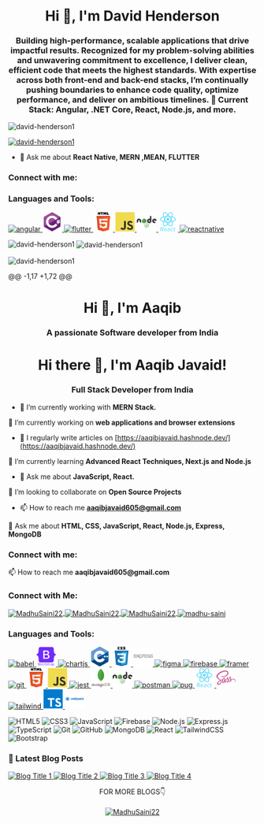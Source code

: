 <h1 align="center">Hi 👋, I'm David Henderson</h1>


<h3 align="center">Building high-performance, scalable applications that drive impactful results. Recognized for my problem-solving abilities and unwavering commitment to excellence, I deliver clean, efficient code that meets the highest standards. With expertise across both front-end and back-end stacks, I’m continually pushing boundaries to enhance code quality, optimize performance, and deliver on ambitious timelines. 💼 Current Stack: Angular, .NET Core, React, Node.js, and more.</h3>

<p align="left"> <img src="https://komarev.com/ghpvc/?username=david-henderson1&label=Profile%20views&color=0e75b6&style=flat" alt="david-henderson1" /> </p>

<p align="left"> <a href="https://github.com/ryo-ma/github-profile-trophy"><img src="https://github-profile-trophy.vercel.app/?username=david-henderson1" alt="david-henderson1" /></a> </p>

- 💬 Ask me about **React Native, MERN ,MEAN, FLUTTER**

<h3 align="left">Connect with me:</h3>
<p align="left">
</p>

<h3 align="left">Languages and Tools:</h3>
<p align="left"> <a href="https://angular.io" target="_blank" rel="noreferrer"> <img src="https://angular.io/assets/images/logos/angular/angular.svg" alt="angular" width="40" height="40"/> </a> <a href="https://www.w3schools.com/cs/" target="_blank" rel="noreferrer"> <img src="https://raw.githubusercontent.com/devicons/devicon/master/icons/csharp/csharp-original.svg" alt="csharp" width="40" height="40"/> </a> <a href="https://flutter.dev" target="_blank" rel="noreferrer"> <img src="https://www.vectorlogo.zone/logos/flutterio/flutterio-icon.svg" alt="flutter" width="40" height="40"/> </a> <a href="https://www.w3.org/html/" target="_blank" rel="noreferrer"> <img src="https://raw.githubusercontent.com/devicons/devicon/master/icons/html5/html5-original-wordmark.svg" alt="html5" width="40" height="40"/> </a> <a href="https://developer.mozilla.org/en-US/docs/Web/JavaScript" target="_blank" rel="noreferrer"> <img src="https://raw.githubusercontent.com/devicons/devicon/master/icons/javascript/javascript-original.svg" alt="javascript" width="40" height="40"/> </a> <a href="https://nodejs.org" target="_blank" rel="noreferrer"> <img src="https://raw.githubusercontent.com/devicons/devicon/master/icons/nodejs/nodejs-original-wordmark.svg" alt="nodejs" width="40" height="40"/> </a> <a href="https://reactjs.org/" target="_blank" rel="noreferrer"> <img src="https://raw.githubusercontent.com/devicons/devicon/master/icons/react/react-original-wordmark.svg" alt="react" width="40" height="40"/> </a> <a href="https://reactnative.dev/" target="_blank" rel="noreferrer"> <img src="https://reactnative.dev/img/header_logo.svg" alt="reactnative" width="40" height="40"/> </a> </p>

<p><img align="left" src="https://github-readme-stats.vercel.app/api/top-langs?username=david-henderson1&show_icons=true&locale=en&layout=compact" alt="david-henderson1" /></p>

<p>&nbsp;<img align="center" src="https://github-readme-stats.vercel.app/api?username=david-henderson1&show_icons=true&locale=en" alt="david-henderson1" /></p>

<p><img align="center" src="https://github-readme-streak-stats.herokuapp.com/?user=david-henderson1&" alt="david-henderson1" /></p>

@@ -1,17 +1,72 @@
<h1 align="center">Hi 👋, I'm Aaqib</h1>
<h3 align="center">A passionate Software developer from India</h3>
<h1 align="center">Hi there 👋, I'm Aaqib Javaid!</h1>
<h3 align="center">Full Stack Developer from India</h3>

- 🌱 I’m currently working with **MERN Stack.**
<div align="left"> 
<p>🔭 I’m currently working on <b>web applications and browser extensions</b></p>

- 📝 I regularly write articles on [https://aaqibjavaid.hashnode.dev/](https://aaqibjavaid.hashnode.dev/)
<p>🌱 I’m currently learning <b>Advanced React Techniques, Next.js and Node.js</b></p>

- 💬 Ask me about **JavaScript, React.**
<p>👯 I’m looking to collaborate on <b>Open Source Projects</b></p>

- 📫 How to reach me **aaqibjavaid605@gmail.com**
<p>💬 Ask me about <b>HTML, CSS, JavaScript, React, Node.js, Express, MongoDB</b></p>

<h3 align="left">Connect with me:</h3>
<p>📫 How to reach me <b>aaqibjavaid605@gmail.com</b></p>
</div>
<h3 align="left">Connect with Me:</h3>
<p align="left">
  <a href="https://twitter.com/aaqib605" target="blank">
    <img align="center" src="https://img.shields.io/badge/Twitter-1DA1F2?style=for-the-badge&logo=twitter&logoColor=white" alt="MadhuSaini22" height="40" />
  </a>
  <a href="https://aaqibjavaid.hashnode.dev/" target="blank">
    <img align="center" src="https://img.shields.io/badge/Hashnode-2962FF?style=for-the-badge&logo=hashnode&logoColor=white" alt="MadhuSaini22" height="40" />
  </a>
  <a href="https://github.com/aaqib605" target="blank">
    <img align="center" src="https://img.shields.io/badge/GitHub-181717?style=for-the-badge&logo=github&logoColor=white" alt="MadhuSaini22" height="40" />
  </a>
  <a href="https://www.linkedin.com/in/aaqib605/" target="blank">
    <img align="center" src="https://img.shields.io/badge/LinkedIn-0077B5?style=for-the-badge&logo=linkedin&logoColor=white" alt="madhu-saini" height="40" />
  </a>
</p>

<h3 align="left">Languages and Tools:</h3>
<p align="left"> <a href="https://babeljs.io/" target="_blank" rel="noreferrer"> <img src="https://www.vectorlogo.zone/logos/babeljs/babeljs-icon.svg" alt="babel" width="40" height="40"/> </a> <a href="https://getbootstrap.com" target="_blank" rel="noreferrer"> <img src="https://raw.githubusercontent.com/devicons/devicon/master/icons/bootstrap/bootstrap-plain-wordmark.svg" alt="bootstrap" width="40" height="40"/> </a> <a href="https://www.chartjs.org" target="_blank" rel="noreferrer"> <img src="https://www.chartjs.org/media/logo-title.svg" alt="chartjs" width="40" height="40"/> </a> <a href="https://www.w3schools.com/cpp/" target="_blank" rel="noreferrer"> <img src="https://raw.githubusercontent.com/devicons/devicon/master/icons/cplusplus/cplusplus-original.svg" alt="cplusplus" width="40" height="40"/> </a> <a href="https://www.w3schools.com/css/" target="_blank" rel="noreferrer"> <img src="https://raw.githubusercontent.com/devicons/devicon/master/icons/css3/css3-original-wordmark.svg" alt="css3" width="40" height="40"/> </a> <a href="https://expressjs.com" target="_blank" rel="noreferrer"> <img src="https://raw.githubusercontent.com/devicons/devicon/master/icons/express/express-original-wordmark.svg" alt="express" width="40" height="40"/> </a> <a href="https://www.figma.com/" target="_blank" rel="noreferrer"> <img src="https://www.vectorlogo.zone/logos/figma/figma-icon.svg" alt="figma" width="40" height="40"/> </a> <a href="https://firebase.google.com/" target="_blank" rel="noreferrer"> <img src="https://www.vectorlogo.zone/logos/firebase/firebase-icon.svg" alt="firebase" width="40" height="40"/> </a> <a href="https://www.framer.com/" target="_blank" rel="noreferrer"> <img src="https://www.vectorlogo.zone/logos/framer/framer-icon.svg" alt="framer" width="40" height="40"/> </a> <a href="https://git-scm.com/" target="_blank" rel="noreferrer"> <img src="https://www.vectorlogo.zone/logos/git-scm/git-scm-icon.svg" alt="git" width="40" height="40"/> </a> <a href="https://www.w3.org/html/" target="_blank" rel="noreferrer"> <img src="https://raw.githubusercontent.com/devicons/devicon/master/icons/html5/html5-original-wordmark.svg" alt="html5" width="40" height="40"/> </a> <a href="https://developer.mozilla.org/en-US/docs/Web/JavaScript" target="_blank" rel="noreferrer"> <img src="https://raw.githubusercontent.com/devicons/devicon/master/icons/javascript/javascript-original.svg" alt="javascript" width="40" height="40"/> </a> <a href="https://jestjs.io" target="_blank" rel="noreferrer"> <img src="https://www.vectorlogo.zone/logos/jestjsio/jestjsio-icon.svg" alt="jest" width="40" height="40"/> </a> <a href="https://www.mongodb.com/" target="_blank" rel="noreferrer"> <img src="https://raw.githubusercontent.com/devicons/devicon/master/icons/mongodb/mongodb-original-wordmark.svg" alt="mongodb" width="40" height="40"/> </a> <a href="https://nodejs.org" target="_blank" rel="noreferrer"> <img src="https://raw.githubusercontent.com/devicons/devicon/master/icons/nodejs/nodejs-original-wordmark.svg" alt="nodejs" width="40" height="40"/> </a> <a href="https://postman.com" target="_blank" rel="noreferrer"> <img src="https://www.vectorlogo.zone/logos/getpostman/getpostman-icon.svg" alt="postman" width="40" height="40"/> </a> <a href="https://pugjs.org" target="_blank" rel="noreferrer"> <img src="https://cdn.worldvectorlogo.com/logos/pug.svg" alt="pug" width="40" height="40"/> </a> <a href="https://reactjs.org/" target="_blank" rel="noreferrer"> <img src="https://raw.githubusercontent.com/devicons/devicon/master/icons/react/react-original-wordmark.svg" alt="react" width="40" height="40"/> </a> <a href="https://sass-lang.com" target="_blank" rel="noreferrer"> <img src="https://raw.githubusercontent.com/devicons/devicon/master/icons/sass/sass-original.svg" alt="sass" width="40" height="40"/> </a> <a href="https://tailwindcss.com/" target="_blank" rel="noreferrer"> <img src="https://www.vectorlogo.zone/logos/tailwindcss/tailwindcss-icon.svg" alt="tailwind" width="40" height="40"/> </a> <a href="https://www.typescriptlang.org/" target="_blank" rel="noreferrer"> <img src="https://raw.githubusercontent.com/devicons/devicon/master/icons/typescript/typescript-original.svg" alt="typescript" width="40" height="40"/> </a> <a href="https://webpack.js.org" target="_blank" rel="noreferrer"> <img src="https://raw.githubusercontent.com/devicons/devicon/d00d0969292a6569d45b06d3f350f463a0107b0d/icons/webpack/webpack-original-wordmark.svg" alt="webpack" width="40" height="40"/> </a> </p>
<p align="left">
  <img src="https://img.icons8.com/color/48/000000/html-5--v1.png" alt="HTML5" width="40" height="40"/>
  <img src="https://img.icons8.com/color/48/000000/css3.png" alt="CSS3" width="40" height="40"/>
  <img src="https://img.icons8.com/color/48/000000/javascript--v1.png" alt="JavaScript" width="40" height="40"/>
  <img src="https://img.icons8.com/color/48/000000/firebase.png" alt="Firebase" width="40" height="40"/>
  <img src="https://img.icons8.com/color/48/000000/nodejs.png" alt="Node.js" width="40" height="40"/>
  <img src="https://img.icons8.com/color/48/000000/express-js.png" alt="Express.js" width="40" height="40"/>
  <img src="https://img.icons8.com/color/48/000000/typescript.png" alt="TypeScript" width="40" height="40"/>
  <img src="https://img.icons8.com/color/48/000000/git.png" alt="Git" width="40" height="40"/>
  <img src="https://img.icons8.com/color/48/000000/github--v1.png" alt="GitHub" width="40" height="40"/>
  <img src="https://img.icons8.com/color/48/000000/mongodb.png" alt="MongoDB" width="40" height="40"/>
  <img src="https://img.icons8.com/color/48/000000/react-native.png" alt="React" width="40" height="40"/>
  <img src="https://img.icons8.com/color/48/000000/tailwindcss.png" alt="TailwindCSS" width="40" height="40"/>
  <img src="https://img.icons8.com/color/48/000000/bootstrap.png" alt="Bootstrap" width="40" height="40"/>
</p>
<h3 align="left">📝 Latest Blog Posts</h3>
<p align="left">
  <a href="https://aaqibjavaid.hashnode.dev/javascript-this-keyword-common-pitfalls-and-how-to-avoid-them">
    <img src="https://cdn.hashnode.com/res/hashnode/image/upload/v1680180471039/5f8449f5-dd17-4a49-8b56-8953eb888988.jpeg?w=1600&h=840&fit=crop&crop=entropy&auto=compress,format&format=webp" alt="Blog Title 1" width="330"/>
  </a>
  <a href="https://aaqibjavaid.hashnode.dev/mastering-javascript-arrays-your-essential-guide-to-map-filter-reduce-and-more">
    <img src="https://cdn.hashnode.com/res/hashnode/image/upload/v1678367116510/6c73fdb7-00e4-499d-becf-a480f95a93d6.webp?w=1600&h=840&fit=crop&crop=entropy&auto=compress,format&format=webp" alt="Blog Title 2" width="330"/>
  </a>
  <a href="https://aaqibjavaid.hashnode.dev/mastering-solid-principles-a-guide-to-writing-robust-code">
    <img src="https://cdn.hashnode.com/res/hashnode/image/upload/v1709821185874/6157901a-60cb-4a27-830e-9bc73c76e6b0.png?w=1600&h=840&fit=crop&crop=entropy&auto=compress,format&format=webp" alt="Blog Title 3" width="330"/>
  </a>
   <a href="https://aaqibjavaid.hashnode.dev/understanding-callbacks-promises-and-asyncawait-in-javascript">
    <img src="https://cdn.hashnode.com/res/hashnode/image/upload/v1689331505446/b3ad2221-1645-4e6f-aed5-926814168b4d.jpeg?w=1600&h=840&fit=crop&crop=entropy&auto=compress,format&format=webp" alt="Blog Title 4" width="330"/>
  </a>
</p>
<p align="center">
  FOR MORE BLOGS👇<br><br>
  <a href="https://aaqibjavaid.hashnode.dev/" target="blank">
    <img align="center" src="https://img.shields.io/badge/Hashnode-2962FF?style=for-the-badge&logo=hashnode&logoColor=white" alt="MadhuSaini22" height="40" />
  </a>
</p>
